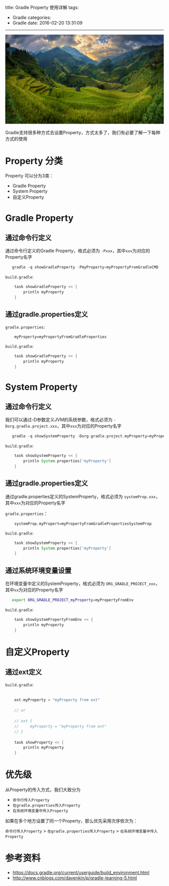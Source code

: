 title: Gradle Property 使用详解
tags:
  - Gradle 
categories:
  - Gradle 
date: 2016-02-20 13:31:09
---

![](/img/Momentum/201602201404.jpg)

Gradle支持很多种方式去设置Property，方式太多了，我们有必要了解一下每种方式的使用

<!-- more -->

# Property 分类

Property 可以分为3类：

* Gradle Property 
* System Property 
* 自定义Property 

# Gradle Property

## 通过命令行定义

通过命令行定义的Gradle Property，格式必须为 ``-Pxxx``，其中``xxx``为对应的Property名字

```gradle
   gradle -q showGradleProperty -PmyProperty=myPropertyFromGradleCMD
```

``build.gradle``:

```gradle
    task showGradleProperty << {
        println myProperty 
    }
```

## 通过gradle.properties定义

``gradle.properties``:

```
    myProperty=myPropertyFromGradleProperties
```

``build.gradle``:

```gradle
    task showGradleProperty << {
        println myProperty 
    }
```

# System Property

## 通过命令行定义

我们可以通过-D参数定义JVM的系统参数，格式必须为 ``-Dorg.gradle.project.xxx``，其中``xxx``为对应的Property名字

```gradle
   gradle -q showSystemProperty -Dorg.gradle.project.myProperty=myPropertyFromSystemPropertyCMD
```

``build.gradle``:

```gradle
    task showSystemProperty << {
        println System.properties['myProperty']
    }
```

## 通过gradle.properties定义

通过gradle.properties定义的SystemProperty，格式必须为 ``systemProp.xxx``，其中``xxx``为对应的Property名字

``gradle.properties``：

```
    systemProp.myPropert=myPropertyFromGradlePropertiesSystemProp
```

``build.gradle``:

```gradle
    task showSystemProperty << {
        println System.properties['myProperty']
    }
```
## 通过系统环境变量设置

在环境变量中定义的SystemProperty，格式必须为 ``ORG_GRADLE_PROJECT_xxx``，其中``xx``为对应的Property名字

```bash
   export ORG_GRADLE_PROJECT_myProperty=myPropertyFromEnv 
```

``build.gradle``:

```gradle
    task showSystemPropertyFromEnv << {
        println myProperty 
    }
```

# 自定义Property

## 通过ext定义

``build.gradle``:

```gradle

    ext.myProperty = "myProperty from ext"

    // or

    // ext {
    //     myProperty = "myProperty from ext"
    // }

    task showProperty << {
        println myProperty 
    }
```

# 优先级

从Property的传入方式，我们大致分为

* ``命令行传入Property``
* ``在gradle.properties传入Property``
* ``在系统环境变量中传入Property``

如果在多个地方设置了同一个Property，那么优先采用次序依次为：

``命令行传入Property`` > ``在gradle.properties传入Property`` > ``在系统环境变量中传入Property``

# 参考资料

* https://docs.gradle.org/current/userguide/build_environment.html
* http://www.cnblogs.com/davenkin/p/gradle-learning-5.html

